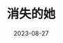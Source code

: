 ---
layout: movie-review
title: 消失的她
description: >
  这男的可真该死啊🤮 电影前半部分尬得抠脚，要不是听说是根据真实事件改编，很难相信亿万富豪家的女儿能这么容易被骗。后面闺蜜情嗑死我了，她好爱。原片两星，剩下一星给倪妮、文咏珊。
category: 电影
img: assets/img/movie/2023/xiao_shi_de_ta.webp
star: 3
date: 2023-08-27
---